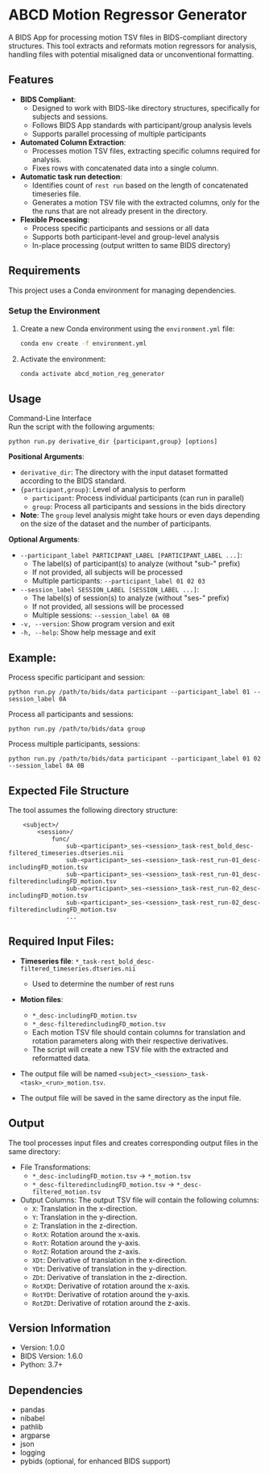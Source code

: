 # ABCD Motion Regressor Generator

A BIDS App for processing motion TSV files in BIDS-compliant directory structures. This tool extracts and reformats motion regressors for analysis, handling files with potential misaligned data or unconventional formatting. 

## Features

- **BIDS Compliant**:
  - Designed to work with BIDS-like directory structures, specifically for subjects and sessions.
  - Follows BIDS App standards with participant/group analysis levels
  - Supports parallel processing of multiple participants
- **Automated Column Extraction**:
  - Processes motion TSV files, extracting specific columns required for analysis.
  - Fixes rows with concatenated data into a single column.
- **Automatic task run detection**:
  - Identifies count of  `rest run` based on the length of concatenated timeseries file.
  - Generates a motion TSV file with the extracted columns, only for the the runs that are not already present in the directory.
- **Flexible Processing**:
  - Process specific participants and sessions or all data
  - Supports both participant-level and group-level analysis
  - In-place processing (output written to same BIDS directory)


## Requirements

This project uses a Conda environment for managing dependencies.

### Setup the Environment

1. Create a new Conda environment using the `environment.yml` file:
   ```bash
   conda env create -f environment.yml

2. Activate the environment:
   ```bash
   conda activate abcd_motion_reg_generator
   
## Usage
Command-Line Interface  
Run the script with the following arguments:

    
    python run.py derivative_dir {participant,group} [options]
    
**Positional Arguments**:
- `derivative_dir`: The directory with the input dataset formatted according to the BIDS standard.
- `{participant,group}`: Level of analysis to perform
  - `participant`: Process individual participants (can run in parallel)
  - `group`: Process all participants and sessions in the bids directory
- **Note**: The `group` level analysis might take hours or even days depending on the size of the dataset and the number of participants.

**Optional Arguments**:
- `--participant_label PARTICIPANT_LABEL [PARTICIPANT_LABEL ...]`: 
  - The label(s) of participant(s) to analyze (without "sub-" prefix)
  - If not provided, all subjects will be processed
  - Multiple participants: `--participant_label 01 02 03`
- `--session_label SESSION_LABEL [SESSION_LABEL ...]`:
  - The label(s) of session(s) to analyze (without "ses-" prefix)
  - If not provided, all sessions will be processed
  - Multiple sessions: `--session_label 0A 0B`
- `-v, --version`: Show program version and exit
- `-h, --help`: Show help message and exit

## Example:
Process specific participant and session:

    python run.py /path/to/bids/data participant --participant_label 01 --session_label 0A
Process all participants and sessions:

    python run.py /path/to/bids/data group
Process multiple participants, sessions:

    python run.py /path/to/bids/data participant --participant_label 01 02 --session_label 0A 0B


## Expected File Structure
The tool assumes the following directory structure:
```<data_dir>/
    <subject>/
        <session>/
            func/
                sub-<participant>_ses-<session>_task-rest_bold_desc-filtered_timeseries.dtseries.nii
                sub-<participant>_ses-<session>_task-rest_run-01_desc-includingFD_motion.tsv
                sub-<participant>_ses-<session>_task-rest_run-01_desc-filteredincludingFD_motion.tsv
                sub-<participant>_ses-<session>_task-rest_run-02_desc-includingFD_motion.tsv
                sub-<participant>_ses-<session>_task-rest_run-02_desc-filteredincludingFD_motion.tsv
                ...
```
## Required Input Files:
- **Timeseries file**: `*_task-rest_bold_desc-filtered_timeseries.dtseries.nii`
  - Used to determine the number of rest runs 

- **Motion files**:
  - `*_desc-includingFD_motion.tsv`
  - `*_desc-filteredincludingFD_motion.tsv`
  - Each motion TSV file should contain columns for translation and rotation parameters along with their respective derivatives.
  - The script will create a new TSV file with the extracted and reformatted data.

- The output file will be named `<subject>_<session>_task-<task>_<run>_motion.tsv`.
- The output file will be saved in the same directory as the input file.

## Output
The tool processes input files and creates corresponding output files in the same directory:
- File Transformations:
  - `*_desc-includingFD_motion.tsv` → `*_motion.tsv`
  - `*_desc-filteredincludingFD_motion.tsv` → `*_desc-filtered_motion.tsv`
- Output Columns:
  The output TSV file will contain the following columns:
    - `X`: Translation in the x-direction.
    - `Y`: Translation in the y-direction.
    - `Z`: Translation in the z-direction.
    - `RotX`: Rotation around the x-axis.
    - `RotY`: Rotation around the y-axis.
    - `RotZ`: Rotation around the z-axis.   
    - `XDt`: Derivative of translation in the x-direction.
    - `YDt`: Derivative of translation in the y-direction.
    - `ZDt`: Derivative of translation in the z-direction.
    - `RotXDt`: Derivative of rotation around the x-axis.
    - `RotYDt`: Derivative of rotation around the y-axis.
    - `RotZDt`: Derivative of rotation around the z-axis.   

## Version Information
- Version: 1.0.0
- BIDS Version: 1.6.0
- Python: 3.7+

## Dependencies
- pandas
- nibabel
- pathlib
- argparse
- json
- logging
- pybids (optional, for enhanced BIDS support)

